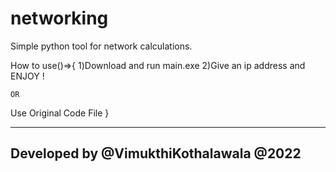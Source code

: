 # networking
Simple python tool for network calculations.

How to use()=>{
  1)Download and run main.exe
  2)Give an ip address and ENJOY !

    OR

  Use Original Code File
}

-------------------------------------------------
Developed by @VimukthiKothalawala @2022
-------------------------------------------------
